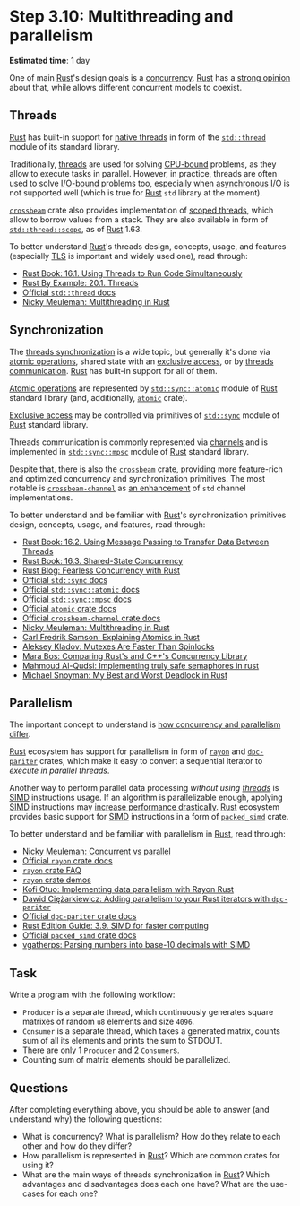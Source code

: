 Step 3.10: Multithreading and parallelism
=========================================

__Estimated time__: 1 day

One of main [Rust]'s design goals is a [concurrency][1]. [Rust] has a [strong opinion][2] about that, while allows different concurrent models to coexist.




## Threads

[Rust] has built-in support for [native threads][3] in form of the [`std::thread`] module of its standard library.

Traditionally, [threads][3] are used for solving [CPU-bound] problems, as they allow to execute tasks in parallel. However, in practice, threads are often used to solve [I/O-bound] problems too, especially when [asynchronous I/O][4] is not supported well (which is true for [Rust] `std` library at the moment).

[`crossbeam`] crate also provides implementation of [scoped threads][5], which allow to borrow values from a stack. They are also available in form of [`std::thread::scope`], as of [Rust] 1.63. 

To better understand [Rust]'s threads design, concepts, usage, and features (especially [TLS][4] is important and widely used one), read through:
- [Rust Book: 16.1. Using Threads to Run Code Simultaneously][6]
- [Rust By Example: 20.1. Threads][7]
- [Official `std::thread` docs][`std::thread`]
- [Nicky Meuleman: Multithreading in Rust][29]




## Synchronization

The [threads synchronization][11] is a wide topic, but generally it's done via [atomic operations][12], shared state with an [exclusive access][13], or by [threads communication][14]. [Rust] has built-in support for all of them.

[Atomic operations][12] are represented by [`std::sync::atomic`] module of [Rust] standard library (and, additionally, [`atomic`] crate).

[Exclusive access][13] may be controlled via primitives of [`std::sync`] module of [Rust] standard library.

Threads communication is commonly represented via [channels][14] and is implemented in [`std::sync::mpsc`] module of [Rust] standard library. 

Despite that, there is also the [`crossbeam`] crate, providing more feature-rich and optimized concurrency and synchronization primitives. The most notable is [`crossbeam-channel`] as [an enhancement][15] of `std` channel implementations.

To better understand and be familiar with [Rust]'s synchronization primitives design, concepts, usage, and features, read through:
- [Rust Book: 16.2. Using Message Passing to Transfer Data Between Threads][16]
- [Rust Book: 16.3. Shared-State Concurrency][13]
- [Rust Blog: Fearless Concurrency with Rust][2]
- [Official `std::sync` docs][`std::sync`]
- [Official `std::sync::atomic` docs][`std::sync::atomic`]
- [Official `std::sync::mpsc` docs][`std::sync::mpsc`]
- [Official `atomic` crate docs][`atomic`]
- [Official `crossbeam-channel` crate docs][`crossbeam-channel`]
- [Nicky Meuleman: Multithreading in Rust][29]
- [Carl Fredrik Samson: Explaining Atomics in Rust][26]
- [Aleksey Kladov: Mutexes Are Faster Than Spinlocks][27]
- [Mara Bos: Comparing Rust's and C++'s Concurrency Library][31]
- [Mahmoud Al-Qudsi: Implementing truly safe semaphores in rust][32]
- [Michael Snoyman: My Best and Worst Deadlock in Rust][35]




## Parallelism

The important concept to understand is [how concurrency and parallelism differ][21].

[Rust] ecosystem has support for parallelism in form of [`rayon`] and [`dpc-pariter`] crates, which make it easy to convert a sequential iterator to _execute in parallel threads_.

Another way to perform parallel data processing _without using [threads][3]_ is [SIMD] instructions usage. If an algorithm is parallelizable enough, applying [SIMD] instructions may [increase performance drastically][24]. [Rust] ecosystem provides basic support for [SIMD] instructions in a form of [`packed_simd`] crate.

To better understand and be familiar with parallelism in [Rust], read through:
- [Nicky Meuleman: Concurrent vs parallel][28]
- [Official `rayon` crate docs][`rayon`]
- [`rayon` crate FAQ][22]
- [`rayon` crate demos][23]
- [Kofi Otuo: Implementing data parallelism with Rayon Rust][34]
- [Dawid Ciężarkiewicz: Adding parallelism to your Rust iterators with `dpc-pariter`][30]
- [Official `dpc-pariter` crate docs][`dpc-pariter`]
- [Rust Edition Guide: 3.9. SIMD for faster computing][25]
- [Official `packed_simd` crate docs][`packed_simd`]
- [vgatherps: Parsing numbers into base-10 decimals with SIMD][33]




## Task

Write a program with the following workflow:
- `Producer` is a separate thread, which continuously generates square matrixes of random `u8` elements and size `4096`.
- `Consumer` is a separate thread, which takes a generated matrix, counts sum of all its elements and prints the sum to STDOUT.
- There are only 1 `Producer` and 2 `Consumer`s.
- Counting sum of matrix elements should be parallelized.




## Questions

After completing everything above, you should be able to answer (and understand why) the following questions:
- What is concurrency? What is parallelism? How do they relate to each other and how do they differ?
- How parallelism is represented in [Rust]? Which are common crates for using it?
- What are the main ways of threads synchronization in [Rust]? Which advantages and disadvantages does each one have? What are the use-cases for each one?




[`atomic`]: https://docs.rs/atomic
[`crossbeam`]: https://docs.rs/crossbeam
[`crossbeam-channel`]: https://docs.rs/crossbeam-channel
[`dpc-pariter`]: https://docs.rs/dpc-pariter
[`packed_simd`]: https://docs.rs/packed_simd
[`rayon`]: https://docs.rs/rayon
[`std::sync`]: https://doc.rust-lang.org/std/sync/index.html
[`std::sync::atomic`]: https://doc.rust-lang.org/std/sync/atomic/index.html
[`std::sync::mpsc`]: https://doc.rust-lang.org/std/sync/mpsc/index.html
[`std::thread`]: https://doc.rust-lang.org/std/thread/index.html
[`std::thread::scope`]: https://doc.rust-lang.org/std/thread/fn.scope.html
[CPU-bound]: https://en.wikipedia.org/wiki/CPU-bound
[I/O-bound]: https://en.wikipedia.org/wiki/I/O_bound
[Rust]: https://www.rust-lang.org
[SIMD]: https://en.wikipedia.org/wiki/SIMD

[1]: https://en.wikipedia.org/wiki/Concurrency_(computer_science)
[2]: https://blog.rust-lang.org/2015/04/10/Fearless-Concurrency.html
[3]: https://en.wikipedia.org/wiki/Thread_(computing)
[4]: https://en.wikipedia.org/wiki/Asynchronous_I/O
[5]: https://docs.rs/crossbeam/0.7.1/crossbeam/thread/index.html
[6]: https://doc.rust-lang.org/book/ch16-01-threads.html
[7]: https://doc.rust-lang.org/rust-by-example/std_misc/threads.html
[8]: https://doc.rust-lang.org/std/thread/index.html#thread-local-storage
[11]: https://en.wikipedia.org/wiki/Synchronization_(computer_science)#Thread_or_process_synchronization
[12]: https://en.wikipedia.org/wiki/Linearizability
[13]: https://doc.rust-lang.org/book/ch16-03-shared-state.html
[14]: https://en.wikipedia.org/wiki/Channel_(programming)
[15]: ../../archive/Stjepan_Glavina_Designing_a_channel.md
[16]: https://doc.rust-lang.org/book/ch16-02-message-passing.html
[21]: https://stackoverflow.com/a/1050257/1828012
[22]: https://github.com/rayon-rs/rayon/blob/master/FAQ.md
[23]: https://github.com/rayon-rs/rayon/tree/master/rayon-demo
[23]: https://doc.rust-lang.org/edition-guide/rust-2018/simd-for-faster-computing.html
[24]: https://branchfree.org/2019/02/25/paper-parsing-gigabytes-of-json-per-second
[25]: https://doc.rust-lang.org/edition-guide/rust-2018/simd-for-faster-computing.html
[26]: https://cfsamsonbooks.gitbook.io/explaining-atomics-in-rust
[27]: https://matklad.github.io/2020/01/04/mutexes-are-faster-than-spinlocks.html
[28]: https://nickymeuleman.netlify.app/garden/concurrent-vs-parallel
[29]: https://nickymeuleman.netlify.app/blog/multithreading-rust
[30]: https://dpc.pw/adding-parallelism-to-your-rust-iterators
[31]: https://blog.m-ou.se/rust-cpp-concurrency
[32]: https://neosmart.net/blog/implementing-truly-safe-semaphores-in-rust/
[33]: https://vgatherps.github.io/2022-11-28-dec
[34]: https://blog.logrocket.com/implementing-data-parallelism-rayon-rust
[35]: https://www.snoyman.com/blog/2024/01/best-worst-deadlock-rust
